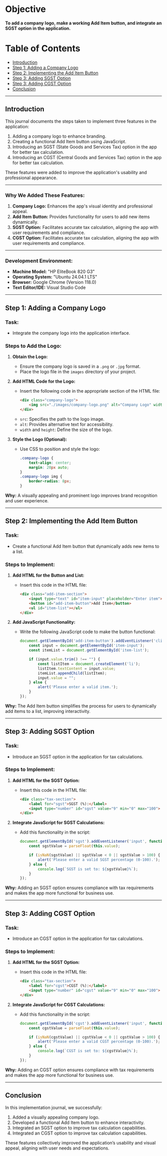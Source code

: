 # Objective
**To add a company logo, make a working Add Item button, and integrate an SGST option in the application.**

# Table of Contents
- [Introduction](#introduction)
- [Step 1: Adding a Company Logo](#step-1-adding-a-company-logo)
- [Step 2: Implementing the Add Item Button](#step-2-implementing-the-add-item-button)
- [Step 3: Adding SGST Option](#step-3-adding-sgst-option)
- [Step 3: Adding CGST Option](#step-4-adding-cgst-option)
- [Conclusion](#conclusion)

---

## Introduction
This journal documents the steps taken to implement three features in the application:
1. Adding a company logo to enhance branding.
2. Creating a functional Add Item button using JavaScript.
3. Introducing an SGST (State Goods and Services Tax) option in the app for better tax calculation.
4. Introducing an CGST (Central Goods and Services Tax) option in the app for better tax calculation.

These features were added to improve the application's usability and professional appearance.

---

### Why We Added These Features:
1. **Company Logo:** Enhances the app's visual identity and professional appeal.
2. **Add Item Button:** Provides functionality for users to add new items dynamically.
3. **SGST Option:** Facilitates accurate tax calculation, aligning the app with user requirements and compliance.
4. **CGST Option:** Facilitates accurate tax calculation, aligning the app with user requirements and compliance.

---

### Development Environment:
- **Machine Model:** "HP EliteBook 820 G3"
- **Operating System:** "Ubuntu 24.04.1 LTS"
- **Browser:** Google Chrome (Version 118.0)
- **Text Editor/IDE:** Visual Studio Code

---

## Step 1: Adding a Company Logo

### Task:
- Integrate the company logo into the application interface.

### Steps to Add the Logo:

1. **Obtain the Logo:**
   - Ensure the company logo is saved in a `.png` or `.jpg` format.
   - Place the logo file in the `images` directory of your project.

2. **Add HTML Code for the Logo:**
   - Insert the following code in the appropriate section of the HTML file:
     ```html
     <div class="company-logo">
         <img src="./images/company-logo.png" alt="Company Logo" width="150" height="150">
     </div>
     ```
   - `src`: Specifies the path to the logo image.
   - `alt`: Provides alternative text for accessibility.
   - `width` and `height`: Define the size of the logo.

3. **Style the Logo (Optional):**
   - Use CSS to position and style the logo:
     ```css
     .company-logo {
         text-align: center;
         margin: 20px auto;
     }
     .company-logo img {
         border-radius: 8px;
     }
     ```

**Why:** A visually appealing and prominent logo improves brand recognition and user experience.

---

## Step 2: Implementing the Add Item Button

### Task:
- Create a functional Add Item button that dynamically adds new items to a list.

### Steps to Implement:

1. **Add HTML for the Button and List:**
   - Insert this code in the HTML file:
     ```html
     <div class="add-item-section">
         <input type="text" id="item-input" placeholder="Enter item">
         <button id="add-item-button">Add Item</button>
         <ul id="item-list"></ul>
     </div>
     ```

2. **Add JavaScript Functionality:**
   - Write the following JavaScript code to make the button functional:
     ```javascript
     document.getElementById('add-item-button').addEventListener('click', function() {
         const input = document.getElementById('item-input');
         const itemList = document.getElementById('item-list');

         if (input.value.trim() !== "") {
             const listItem = document.createElement('li');
             listItem.textContent = input.value;
             itemList.appendChild(listItem);
             input.value = "";
         } else {
             alert('Please enter a valid item.');
         }
     });
     ```

**Why:** The Add Item button simplifies the process for users to dynamically add items to a list, improving interactivity.

---

## Step 3: Adding SGST Option

### Task:
- Introduce an SGST option in the application for tax calculations.

### Steps to Implement:

1. **Add HTML for the SGST Option:**
   - Insert this code in the HTML file:
     ```html
     <div class="tax-section">
         <label for="sgst">SGST (%):</label>
         <input type="number" id="sgst" value="9" min="0" max="100">
     </div>
     ```

2. **Integrate JavaScript for SGST Calculations:**
   - Add this functionality in the script:
     ```javascript
     document.getElementById('sgst').addEventListener('input', function() {
         const sgstValue = parseFloat(this.value);

         if (isNaN(sgstValue) || sgstValue < 0 || sgstValue > 100) {
             alert('Please enter a valid SGST percentage (0-100).');
         } else {
             console.log(`SGST is set to: ${sgstValue}%`);
         }
     });
     ```

**Why:** Adding an SGST option ensures compliance with tax requirements and makes the app more functional for business use.

---
## Step 3: Adding CGST Option

### Task:
- Introduce an CGST option in the application for tax calculations.

### Steps to Implement:

1. **Add HTML for the SGST Option:**
   - Insert this code in the HTML file:
     ```html
     <div class="tax-section">
         <label for="cgst">CGST (%):</label>
         <input type="number" id="cgst" value="9" min="0" max="100">
     </div>
     ```

2. **Integrate JavaScript for CGST Calculations:**
   - Add this functionality in the script:
     ```javascript
     document.getElementById('cgst').addEventListener('input', function() {
         const cgstValue = parseFloat(this.value);

         if (isNaN(cgstValue) || cgstValue < 0 || cgstValue > 100) {
             alert('Please enter a valid CGST percentage (0-100).');
         } else {
             console.log(`CGST is set to: ${cgstValue}%`);
         }
     });
     ```

**Why:** Adding an CGST option ensures compliance with tax requirements and makes the app more functional for business use.

---

## Conclusion
In this implementation journal, we successfully:
1. Added a visually appealing company logo.
2. Developed a functional Add Item button to enhance interactivity.
3. Integrated an SGST option to improve tax calculation capabilities.
4. Integrated an CGST option to improve tax calculation capabilities.

These features collectively improved the application’s usability and visual appeal, aligning with user needs and expectations.
